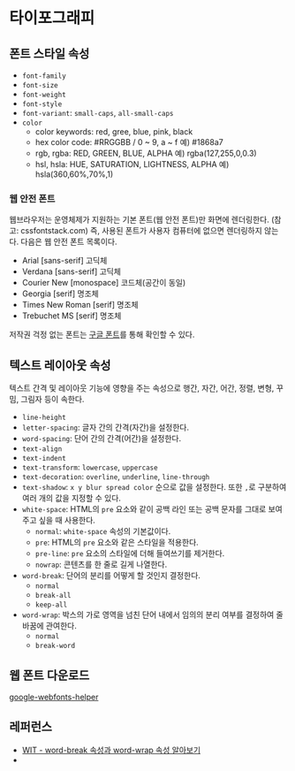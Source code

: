 # 타이포그래피

## 폰트 스타일 속성

* `font-family`
* `font-size`
* `font-weight`
* `font-style`
* `font-variant`: `small-caps`, `all-small-caps`
* `color`
  * color keywords: red, gree, blue, pink, black
  * hex color code: #RRGGBB / 0 ~ 9, a ~ f 예) #1868a7
  * rgb, rgba: RED, GREEN, BLUE, ALPHA 예) rgba(127,255,0,0.3)
  * hsl, hsla: HUE, SATURATION, LIGHTNESS, ALPHA 예) hsla(360,60%,70%,1)

### 웹 안전 폰트

웹브라우저는 운영체제가 지원하는 기본 폰트(웹 안전 폰트)만 화면에 렌더링한다. (참고: cssfontstack.com) 즉, 사용된 폰트가 사용자 컴퓨터에 없으면 렌더링하지 않는다. 다음은 웹 안전 폰트 목록이다.

* Arial            [sans-serif]  고딕체
* Verdana          [sans-serif]  고딕체
* Courier New      [monospace]   코드체(공간이 동일)
* Georgia          [serif]       명조체
* Times New Roman  [serif]       명조체
* Trebuchet MS     [serif]       명조체

저작권 걱정 없는 폰트는 [구글 폰트](font.google.com)를 통해 확인할 수 있다.

## 텍스트 레이아웃 속성

텍스트 간격 및 레이아웃 기능에 영향을 주는 속성으로 행간, 자간, 어간, 정렬, 변형, 꾸밈, 그림자 등이 속한다.

* `line-height`
* `letter-spacing`: 글자 간의 간격(자간)을 설정한다.
* `word-spacing`: 단어 간의 간격(어간)을 설정한다.
* `text-align`
* `text-indent`
* `text-transform`: `lowercase`, `uppercase`
* `text-decoration`: `overline`, `underline`, `line-through`
* `text-shadow`: `x y blur spread color` 순으로 값을 설정한다. 또한 `,`로 구분하여 여러 개의 값을 지정할 수 있다.
* `white-space`: HTML의 `pre` 요소와 같이 공백 라인 또는 공백 문자를 그대로 보여주고 싶을 때 사용한다.
  * `normal`: `white-space` 속성의 기본값이다.
  * `pre`: HTML의 `pre` 요소와 같은 스타일을 적용한다.
  * `pre-line`: `pre` 요소의 스타일에 더해 들여쓰기를 제거한다.
  * `nowrap`: 콘텐츠를 한 줄로 길게 나열한다.
* `word-break`: 단어의 분리를 어떻게 할 것인지 결정한다.
  * `normal`
  * `break-all`
  * `keep-all`
* `word-wrap`: 박스의 가로 영역을 넘친 단어 내에서 임의의 분리 여부를 결정하여 줄바꿈에 관여한다.
  * `normal`
  * `break-word`


## 웹 폰트 다운로드

[google-webfonts-helper](https://google-webfonts-helper.herokuapp.com/fonts)

## 레퍼런스

* [WIT - word-break 속성과 word-wrap 속성 알아보기](http://wit.nts-corp.com/2017/07/25/4675)
* 